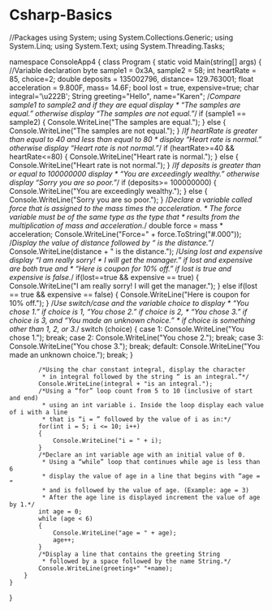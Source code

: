 # Csharp-Basics

//Packages
using System;
using System.Collections.Generic;
using System.Linq;
using System.Text;
using System.Threading.Tasks;

namespace ConsoleApp4
{
    class Program
    {
        static void Main(string[] args)
        {
            //Variable declaration
            byte sample1 = 0x3A, sample2 = 58;
            int heartRate = 85, choice=2;
            double deposits = 135002796, distance= 129.763001;
            float acceleration = 9.800F, mass= 14.6F;
            bool lost = true, expensive=true;
            char integral='\u222B';
            String greeting="Hello", name="Karen";
            /*Compare sample1 to sample2 and if they are equal display
             * “The samples are equal.” otherwise display “The samples are not equal.”*/
            if (sample1 == sample2)
            {
                Console.WriteLine("The samples are equal.");
            }
            else
            {
                Console.WriteLine("The samples are not equal.");
            }
            /*If heartRate is greater than equal to 40 and less than equal to 80
             * display “Heart rate is normal.” otherwise display “Heart rate is not normal.”*/
            if (heartRate>=40 && heartRate<=80)
            {
                Console.WriteLine("Heart rate is normal.");
            }
            else
            {
                Console.WriteLine("Heart rate is not normal.");
            }
            /*If deposits is greater than or equal to 100000000 display
             * “You are exceedingly wealthy.” otherwise display “Sorry you are so poor.”*/
            if (deposits>= 100000000)
            {
                Console.WriteLine("You are exceedingly wealthy.");
            }
            else
            {
                Console.WriteLine("Sorry you are so poor.");
            }
            /*Declare a variable called force that is assigned to the mass times the acceleration.
             * The force variable must be of the same type as the type that
             * results from the multiplication of mass and acceleration.*/
            double force = mass * acceleration;
            Console.WriteLine("Force=" + force.ToString("#.000"));
            /*Display the value of distance followed by “ is the distance.”*/
            Console.WriteLine(distance + " is the distance.");
            /*Using lost and expensive display “I am really sorry!
             * I will get the manager.” if lost and expensive are both true and
             * “Here is coupon for 10% off.” if lost is true and expensive is false.*/
             if(lost==true && expensive == true)
            {
                Console.WriteLine("I am really sorry! I will get the manager.");
            }
            else if(lost == true && expensive == false)
            {
                Console.WriteLine("Here is coupon for 10% off.");
            }
            /*Use switch/case and the variable choice to display
             * “You chose 1.” if choice is 1, “You chose 2.” if choice is 2,
             * “You chose 3.” if choice is 3, and “You made an unknown choice.”
             * if choice is something other than 1, 2, or 3.*/
            switch (choice)
            {
                case 1:
                    Console.WriteLine("You chose 1.");
                    break;
                case 2:
                    Console.WriteLine("You chose 2.");
                    break;
                case 3:
                    Console.WriteLine("You chose 3.");
                    break;
                default:
                    Console.WriteLine("You made an unknown choice.");
                    break;
            }

            /*Using the char constant integral, display the character
             * in integral followed by the string “ is an integral.”*/
            Console.WriteLine(integral + "is an integral.");
            /*Using a “for” loop count from 5 to 10 (inclusive of start and end)
             * using an int variable i. Inside the loop display each value of i with a line
             * that is “i = ” followed by the value of i as in:*/
            for(int i = 5; i <= 10; i++)
            {
                Console.WriteLine("i = " + i);
            }
            /*Declare an int variable age with an initial value of 0.
             * Using a “while” loop that continues while age is less than 6
             * display the value of age in a line that begins with “age = ”
             * and is followed by the value of age. (Example: age = 3)
             * After the age line is displayed increment the value of age by 1.*/
            int age = 0;
            while (age < 6)
            {
                Console.WriteLine("age = " + age);
                age++;
            }
            /*Display a line that contains the greeting String
             * followed by a space followed by the name String.*/
            Console.WriteLine(greeting+" "+name);
        }
    }
}
